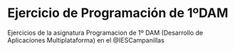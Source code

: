 # Ejercicio de Programación de 1ºDAM
Ejercicios de la asignatura Programacion de 1º DAM (Desarrollo de Aplicaciones Multiplataforma) en el @IESCampanillas

